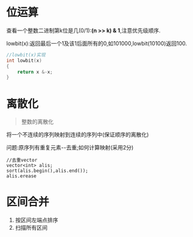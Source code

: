 # 位运算

查看一个整数二进制第k位是几(0/1):**(n >> k) & 1**,注意优先级顺序.

lowbit(x):返回最后一个1及该1后面所有的0,如101000,lowbit(10100)返回100.

```cpp
//lowbit(x)实现
int lowbit(x)
{
    return x &-x;
}

```

# 离散化

> 整数的离散化

将一个不连续的序列映射到连续的序列中(保证顺序的离散化)

问题:原序列有重复元素--去重;如何计算映射(采用2分)

```
//去重vector
vector<int> alis;
sort(alis.begin(),alis.end());
alis.erease 
```

# 区间合并

1. 按区间左端点排序
2. 扫描所有区间